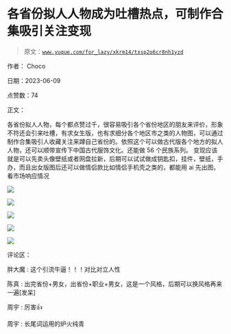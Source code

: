 # 各省份拟人人物成为吐槽热点，可制作合集吸引关注变现

> 原文：[`www.yuque.com/for_lazy/xkrm14/txsp2o6cr8nh1yzd`](https://www.yuque.com/for_lazy/xkrm14/txsp2o6cr8nh1yzd)

作者： Choco

日期：2023-06-09

点赞数：74

正文：

各省份拟人人物，每个都点赞过千，很容易吸引各个省份地区的朋友来评价，形象不符还会引来吐槽，有求女生版，也有求细分各个地区市之类的人物图，可以通过制作合集吸引人收藏关注来蹲自己省份的。依照这个可以做古代版各个地方的拟人人物，还可以顺带宣传下中国古代服饰文化。还能做 56 个民族系列。 变现应该就是可以先卖头像壁纸或者网盘拉新，后期可以试试做成钥匙扣，挂件，壁纸，手办，而且出女版图后还可以做情侣款比如情侣手机壳之类的，都能用 ai 先出图，看市场响应情况

![](img/547db259c6993cc26ce4f77fb8ad3a6f.png)

![](img/882901ea3e5f815659354061043bf55f.png)

![](img/408749b813aa07c7b6161353905e1e48.png)

![](img/60d047ba606229d51d7ed8f7e8efc2d0.png)

![](img/07c0e4cc983e27dd0d45b687ee12c8fb.png)

评论区：

胖大魔 : 这个引流牛逼！！！对比对立人性

陈真 : 出完省份+男女，出省份+职业+男女，这是一个风格，后期可以换风格再来一遍[发呆]

周宇 : 厉害👍

周宇 : 长尾词运用的炉火纯青



